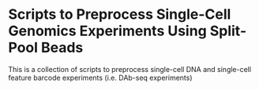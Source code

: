 # Scripts to Preprocess Single-Cell Genomics Experiments Using Split-Pool Beads

This is a collection of scripts to preprocess single-cell DNA and single-cell feature barcode experiments (i.e. DAb-seq experiments)
